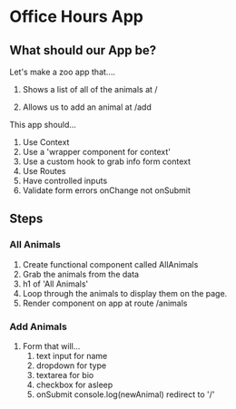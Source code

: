 # Office Hours App

## What should our App be?

Let's make a zoo app that....

1. Shows a list of all of the animals at /
 <!-- 2. Shows a list of a certain type of animal at /:animalType -->
2. Allows us to add an animal at /add

This app should...

1. Use Context
1. Use a 'wrapper component for context'
1. Use a custom hook to grab info form context
1. Use Routes
1. Have controlled inputs
1. Validate form errors onChange not onSubmit

## Steps

### All Animals

1. Create functional component called AllAnimals
2. Grab the animals from the data
3. h1 of 'All Animals'
4. Loop through the animals to display them on the page.
5. Render component on app at route /animals

### Add Animals

1. Form that will...
    1. text input for name
    2. dropdown for type
    3. textarea for bio
    4. checkbox for asleep
    5. onSubmit console.log(newAnimal) redirect to '/'
